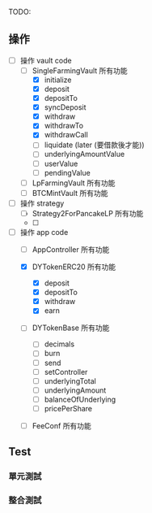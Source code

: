 TODO:
## 操作
- [ ] 操作 vault code
  - [ ] SingleFarmingVault 所有功能
    - [x] initialize
    - [x] deposit
    - [x] depositTo
    - [x] syncDeposit
    - [x] withdraw
    - [x] withdrawTo
    - [x] withdrawCall
    - [ ] liquidate (later (要借款後才能))
    - [ ] underlyingAmountValue
    - [ ] userValue
    - [ ] pendingValue
  - [ ] LpFarmingVault 所有功能
  - [ ] BTCMintVault 所有功能
- [ ] 操作 strategy
  - [ ] Strategy2ForPancakeLP 所有功能
  - [ ] 
- [ ] 操作 app code
  - [ ] AppController 所有功能
  - [x] DYTokenERC20 所有功能
    - [x] deposit
    - [x] depositTo
    - [x] withdraw
    - [x] earn
  - [ ] DYTokenBase 所有功能
    - [ ] decimals
    - [ ] burn
    - [ ] send
    - [ ] setController
    - [ ] underlyingTotal
    - [ ] underlyingAmount
    - [ ] balanceOfUnderlying
    - [ ] pricePerShare
  - [ ] FeeConf 所有功能


## Test

### 單元測試
### 整合測試